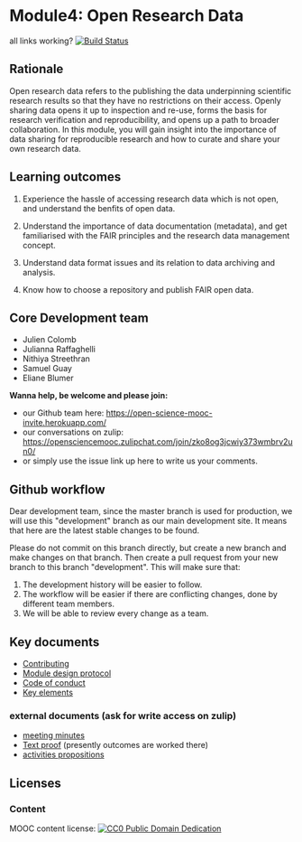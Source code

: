 # Module4: Open Research Data

all links working? [![Build Status](https://travis-ci.com/OpenScienceMOOC/Module-4-Open-Research-Data.svg?branch=development)](https://travis-ci.com/OpenScienceMOOC/Module-4-Open-Research-Data)

## Rationale <a name="Rationale"></a>

Open research data refers to the publishing the data underpinning scientific research results so that they have no restrictions on their access. Openly sharing data opens it up to inspection and re-use, forms the basis for research verification and reproducibility, and opens up a path to broader collaboration. In this module, you will gain insight into the importance of data sharing for reproducible research and how to curate and share your own research data.


## Learning outcomes <a name="Learning outcomes"></a>

1. Experience the hassle of accessing research data which is not open, and understand the benfits of open data.

2. Understand the importance of data documentation (metadata), and get familiarised with the FAIR principles and the research data management concept.

3. Understand data format issues and its relation to data archiving and analysis.

4. Know how to choose a repository and publish FAIR open data.


## Core Development team

- Julien Colomb
- Julianna Raffaghelli
- Nithiya Streethran
- Samuel Guay
- Eliane Blumer

**Wanna help, be welcome and please join:**

- our Github team here: https://open-science-mooc-invite.herokuapp.com/
- our conversations on zulip: https://opensciencemooc.zulipchat.com/join/zko8og3jcwiy373wmbrv2un0/
- or simply use the issue link up here to write us your comments.

## Github workflow

Dear development team, since the master branch is used for production, we will use this "development" branch as our main development site. It means that here are the latest stable changes to be found.

Please do not commit on this branch directly, but create a new branch and make changes on that branch. Then create a pull request from your new branch to this branch "development". This will make sure that:

1. The development history will be easier to follow.
2. The workflow will be easier if there are conflicting changes, done by different team members.
3. We will be able to review every change as a team. 




## Key documents <a name="Key documents"></a>

- [Contributing](CONTRIBUTING.md)
- [Module design protocol](https://github.com/OpenScienceMOOC/Module-4-Open-Research-Data/tree/master/production_toolkit/MODULE_DESIGN_PROTOCOL.md)
- [Code of conduct](CODE_OF_CONDUCT.md)
- [Key elements](key_elements.md)

### external documents (ask for write access on zulip)

- [meeting minutes](https://cryptpad.fr/code/#/2/code/view/tEH0V33jWuDeLNLtK3diOcOBS9UQOhf0o2lkXHkdZ80/)
- [Text proof](https://cryptpad.fr/pad/#/2/pad/edit/gA8iHiW2pKrrvyQy8mADvPJX/) (presently outcomes are worked there)
- [activities propositions](https://docs.google.com/spreadsheets/d/1KzaPvz-5FVj1KzL4ZI-kETvhErrOPxu3s0bJqrgKqA0/edit?usp=sharing)

## Licenses <a name="Licenses"></a>

### Content 
MOOC content license: [![CC0 Public Domain Dedication](https://img.shields.io/badge/License-CC0%201.0-lightgrey.svg)](https://creativecommons.org/publicdomain/zero/1.0/)

